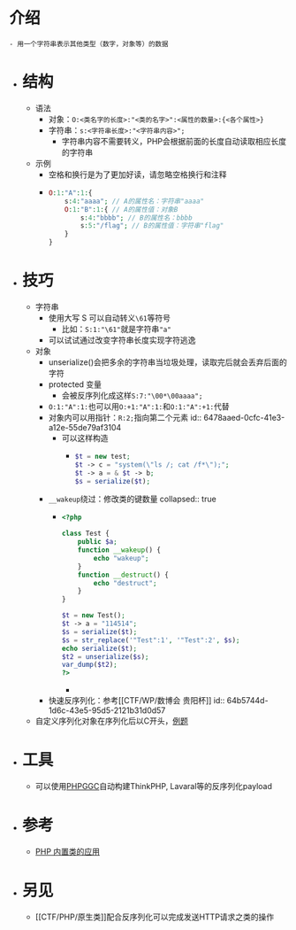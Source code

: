 # 介绍
	- 用一个字符串表示其他类型（数字，对象等）的数据
- # 结构
	- 语法
		- 对象：`O:<类名字的长度>:"<类的名字>":<属性的数量>:{<各个属性>}`
		- 字符串：`s:<字符串长度>:"<字符串内容>";`
			- 字符串内容不需要转义，PHP会根据前面的长度自动读取相应长度的字符串
	- 示例
		- 空格和换行是为了更加好读，请忽略空格换行和注释
		- ```php
		  O:1:"A":1:{
		      s:4:"aaaa"; // A的属性名：字符串"aaaa"
		      O:1:"B":1:{ // A的属性值：对象B
		          s:4:"bbbb"; // B的属性名：bbbb
		          s:5:"/flag"; // B的属性值：字符串"flag"
		      }
		  }
		  ```
- # 技巧
	- 字符串
		- 使用大写 S 可以自动转义`\61`等符号
			- 比如：`S:1:"\61"`就是字符串`"a"`
		- 可以试试通过改变字符串长度实现字符逃逸
	- 对象
		- unserialize()会把多余的字符串当垃圾处理，读取完后就会丢弃后面的字符
		- protected 变量
			- 会被反序列化成这样`S:7:"\00*\00aaaa";`
		- `O:1:"A":1:`也可以用`O:+1:"A":1:`和`O:1:"A":+1:`代替
		- 对象内可以用指针：`R:2;`指向第二个元素
		  id:: 6478aaed-0cfc-41e3-a12e-55de79af3104
			- 可以这样构造
				- ```php
				  $t = new test;
				  $t -> c = "system(\"ls /; cat /f*\");";
				  $t -> a = & $t -> b;
				  $s = serialize($t);
				  ```
		- `__wakeup`绕过：修改类的键数量
		  collapsed:: true
			- ```php
			  <?php
			  
			  class Test {
			      public $a;
			      function __wakeup() {
			          echo "wakeup";
			      }
			      function __destruct() {
			          echo "destruct";
			      }
			  }
			  
			  $t = new Test();
			  $t -> a = "114514";
			  $s = serialize($t);
			  $s = str_replace('"Test":1', '"Test":2', $s);
			  echo serialize($t);
			  $t2 = unserialize($s);
			  var_dump($t2);
			  ?>
			  
			  ```
				-
		- 快速反序列化：参考[[CTF/WP/数博会 贵阳杯]]
		  id:: 64b5744d-1d6c-43e5-95d5-2121b31d0d57
	- 自定义序列化对象在序列化后以C开头，[例题](((64b2aacc-598b-4be7-b7d4-48230820277e)))
- # 工具
	- 可以使用[PHPGGC](https://github.com/ambionics/phpggc)自动构建ThinkPHP, Lavaral等的反序列化payload
- # 参考
	- [PHP 内置类的应用](https://www.cnblogs.com/iamstudy/articles/unserialize_in_php_inner_class.html#_label1_0)
- # 另见
	- [[CTF/PHP/原生类]]配合反序列化可以完成发送HTTP请求之类的操作